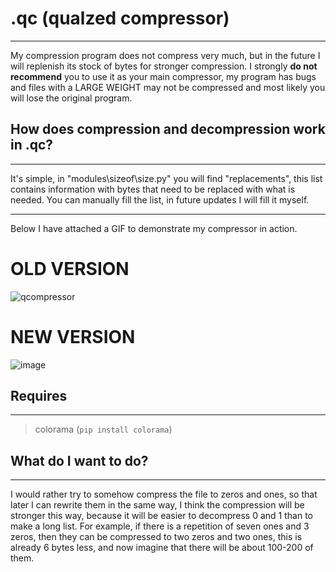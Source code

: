 # **.qc** (qualzed compressor)
____
My compression program does not compress very much, but in the future I will replenish its stock of bytes for stronger compression.
I strongly **do not recommend** you to use it as your main compressor, my program has bugs and files with a LARGE WEIGHT may not be compressed and most likely you will lose the original program.

## How does compression and decompression work in .qc?
____
It's simple, in "modules\sizeof\size.py" you will find "replacements", this list contains information with bytes that need to be replaced with what is needed. You can manually fill the list, in future updates I will fill it myself.
____
Below I have attached a GIF to demonstrate my compressor in action.
# OLD VERSION
![qcompressor](https://github.com/user-attachments/assets/a7a79aa1-3a18-4924-96fb-500c45a4578f)
# NEW VERSION
![image](https://github.com/user-attachments/assets/36f80ab9-ab2b-400d-b8a6-eec34309513d)

## Requires
____
> colorama (`pip install colorama`)

## What do I want to do?
____
I would rather try to somehow compress the file to zeros and ones, so that later I can rewrite them in the same way, I think the compression will be stronger this way, because it will be easier to decompress 0 and 1 than to make a long list. 
For example, if there is a repetition of seven ones and 3 zeros, then they can be compressed to two zeros and two ones, this is already 6 bytes less, and now imagine that there will be about 100-200 of them.
